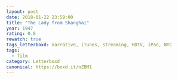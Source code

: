 ```yaml
---
layout: post 
date: 2018-01-22 23:59:00
title: "The Lady from Shanghai"
year: 1947
rating: 0.8
rewatch: true
tags_letterboxd: narrative, iTunes, streaming, HDTV, iPad, NYC
tags:
  - film
category: Letterboxd
canonical: https://boxd.it/nZBM1
---
```

